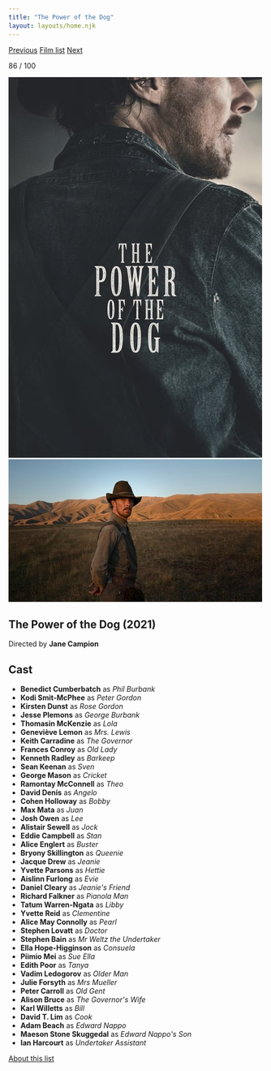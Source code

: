 ```yaml
---
title: "The Power of the Dog"
layout: layouts/home.njk
---
```


<nav class="films">
  <a class="prev" href="../the-french-dispatch">Previous</a>
  <a href="../">Film list</a>
  <a class="next" href="../belfast">Next</a>
</nav>

<p>86 / 100</p>

<article class="film">
  <img class="poster" src="../films/posters/the-power-of-the-dog.jpg" alt="">
  <img class="backdrop" src="../films/backdrops/the-power-of-the-dog.jpg" alt="">

  <h1>The Power of the Dog (2021)</h1>

  <p class="director">
    Directed by <strong>Jane Campion</strong>
  </p>


  <h2>
    Cast
  </h2>
  <ul>
    <li><strong>Benedict Cumberbatch</strong> as <em>Phil Burbank</em></li>
<li><strong>Kodi Smit-McPhee</strong> as <em>Peter Gordon</em></li>
<li><strong>Kirsten Dunst</strong> as <em>Rose Gordon</em></li>
<li><strong>Jesse Plemons</strong> as <em>George Burbank</em></li>
<li><strong>Thomasin McKenzie</strong> as <em>Lola</em></li>
<li><strong>Geneviève Lemon</strong> as <em>Mrs. Lewis</em></li>
<li><strong>Keith Carradine</strong> as <em>The Governor</em></li>
<li><strong>Frances Conroy</strong> as <em>Old Lady</em></li>
<li><strong>Kenneth Radley</strong> as <em>Barkeep</em></li>
<li><strong>Sean Keenan</strong> as <em>Sven</em></li>
<li><strong>George Mason</strong> as <em>Cricket</em></li>
<li><strong>Ramontay McConnell</strong> as <em>Theo</em></li>
<li><strong>David Denis</strong> as <em>Angelo</em></li>
<li><strong>Cohen Holloway</strong> as <em>Bobby</em></li>
<li><strong>Max Mata</strong> as <em>Juan</em></li>
<li><strong>Josh Owen</strong> as <em>Lee</em></li>
<li><strong>Alistair Sewell</strong> as <em>Jock</em></li>
<li><strong>Eddie Campbell</strong> as <em>Stan</em></li>
<li><strong>Alice Englert</strong> as <em>Buster</em></li>
<li><strong>Bryony Skillington</strong> as <em>Queenie</em></li>
<li><strong>Jacque Drew</strong> as <em>Jeanie</em></li>
<li><strong>Yvette Parsons</strong> as <em>Hettie</em></li>
<li><strong>Aislinn Furlong</strong> as <em>Evie</em></li>
<li><strong>Daniel Cleary</strong> as <em>Jeanie's Friend</em></li>
<li><strong>Richard Falkner</strong> as <em>Pianola Man</em></li>
<li><strong>Tatum Warren-Ngata</strong> as <em>Libby</em></li>
<li><strong>Yvette Reid</strong> as <em>Clementine</em></li>
<li><strong>Alice May Connolly</strong> as <em>Pearl</em></li>
<li><strong>Stephen Lovatt</strong> as <em>Doctor</em></li>
<li><strong>Stephen Bain</strong> as <em>Mr Weltz the Undertaker</em></li>
<li><strong>Ella Hope-Higginson</strong> as <em>Consuela</em></li>
<li><strong>Piimio Mei</strong> as <em>Sue Ella</em></li>
<li><strong>Edith Poor</strong> as <em>Tanya</em></li>
<li><strong>Vadim Ledogorov</strong> as <em>Older Man</em></li>
<li><strong>Julie Forsyth</strong> as <em>Mrs Mueller</em></li>
<li><strong>Peter Carroll</strong> as <em>Old Gent</em></li>
<li><strong>Alison Bruce</strong> as <em>The Governor's Wife</em></li>
<li><strong>Karl Willetts</strong> as <em>Bill</em></li>
<li><strong>David T. Lim</strong> as <em>Cook</em></li>
<li><strong>Adam Beach</strong> as <em>Edward Nappo</em></li>
<li><strong>Maeson Stone Skuggedal</strong> as <em>Edward Nappo's Son</em></li>
<li><strong>Ian Harcourt</strong> as <em>Undertaker Assistant</em></li>
  </ul>
</article>
<footer>
  <a href="../about">About this list</a>
</footer>
